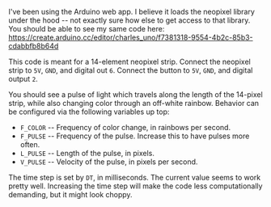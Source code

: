 

I've been using the Arduino web app. I believe it loads the neopixel library under the hood -- not exactly sure how else to get access to that library. You should be able to see my same code here: https://create.arduino.cc/editor/charles_uno/f7381318-9554-4b2c-85b3-cdabbfb8b64d

This code is meant for a 14-element neopixel strip. Connect the neopixel strip to `5V`, `GND`, and digital out `6`. Connect the button to `5V`, `GND`, and digital output `2`.

You should see a pulse of light which travels along the length of the 14-pixel strip, while also changing color through an off-white rainbow. Behavior can be configured via the following variables up top:

- `F_COLOR` -- Frequency of color change, in rainbows per second.
- `F_PULSE` -- Frequency of the pulse. Increase this to have pulses more often.
- `L_PULSE` -- Length of the pulse, in pixels.
- `V_PULSE` -- Velocity of the pulse, in pixels per second.

The time step is set by `DT`, in milliseconds. The current value seems to work pretty well. Increasing the time step will make the code less computationally demanding, but it might look choppy.
